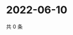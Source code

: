 # 2022-06-10

共 0 条

<!-- BEGIN WEIBO -->
<!-- 最后更新时间 Fri Jun 10 2022 09:22:18 GMT+0800 (China Standard Time) -->

<!-- END WEIBO -->
